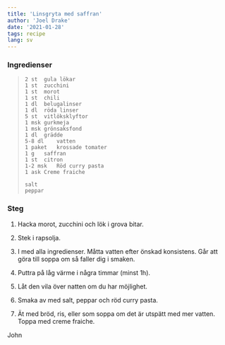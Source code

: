 ```yaml
---
title: 'Linsgryta med saffran'
author: 'Joel Drake'
date: '2021-01-28'
tags: recipe
lang: sv
---
```


### Ingredienser

> ```
> 2 st	gula lökar
> 1 st	zucchini
> 1 st	morot
> 1 st	chili
> 1 dl	belugalinser
> 1 dl	röda linser
> 5 st	vitlöksklyftor
> 1 msk	gurkmeja
> 1 msk	grönsaksfond
> 1 dl	grädde
> 5-8 dl	vatten
> 1 paket	krossade tomater
> 1 g	saffran
> 1 st	citron
> 1-2 msk	Röd curry pasta
> 1 ask	Creme fraiche
>
> salt
> peppar
> ```

### Steg

1. Hacka morot, zucchini och lök i grova bitar.

2. Stek i rapsolja.

3. I med alla ingredienser. Måtta vatten efter önskad konsistens. Går att göra till soppa om så faller dig i smaken.

4. Puttra på låg värme i några timmar (minst 1h).

5. Låt den vila över natten om du har möjlighet.

6. Smaka av med salt, peppar och röd curry pasta.

7. Ät med bröd, ris, eller som soppa om det är utspätt med mer vatten. Toppa med creme fraiche.

John
